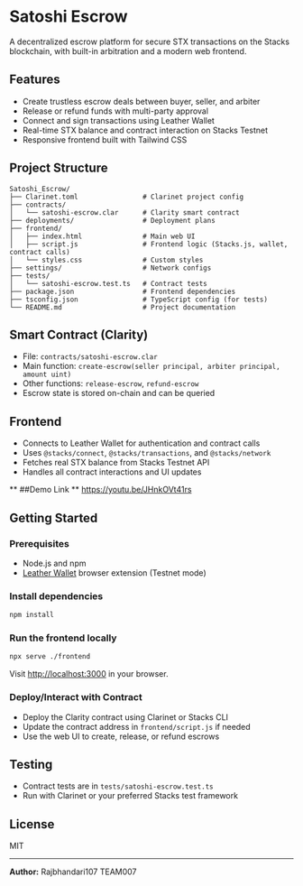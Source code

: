 # Satoshi Escrow

A decentralized escrow platform for secure STX transactions on the Stacks blockchain, with built-in arbitration and a modern web frontend.

## Features
- Create trustless escrow deals between buyer, seller, and arbiter
- Release or refund funds with multi-party approval
- Connect and sign transactions using Leather Wallet
- Real-time STX balance and contract interaction on Stacks Testnet
- Responsive frontend built with Tailwind CSS

## Project Structure
```
Satoshi_Escrow/
├── Clarinet.toml                # Clarinet project config
├── contracts/
│   └── satoshi-escrow.clar      # Clarity smart contract
├── deployments/                 # Deployment plans
├── frontend/
│   ├── index.html               # Main web UI
│   ├── script.js                # Frontend logic (Stacks.js, wallet, contract calls)
│   └── styles.css               # Custom styles
├── settings/                    # Network configs
├── tests/
│   └── satoshi-escrow.test.ts   # Contract tests
├── package.json                 # Frontend dependencies
├── tsconfig.json                # TypeScript config (for tests)
└── README.md                    # Project documentation
```

## Smart Contract (Clarity)
- File: `contracts/satoshi-escrow.clar`
- Main function: `create-escrow(seller principal, arbiter principal, amount uint)`
- Other functions: `release-escrow`, `refund-escrow`
- Escrow state is stored on-chain and can be queried

## Frontend
- Connects to Leather Wallet for authentication and contract calls
- Uses `@stacks/connect`, `@stacks/transactions`, and `@stacks/network`
- Fetches real STX balance from Stacks Testnet API
- Handles all contract interactions and UI updates

**
##Demo Link
**
https://youtu.be/JHnkOVt41rs


## Getting Started

### Prerequisites
- Node.js and npm
- [Leather Wallet](https://leather.io/) browser extension (Testnet mode)

### Install dependencies
```sh
npm install
```

### Run the frontend locally
```sh
npx serve ./frontend
```
Visit [http://localhost:3000](http://localhost:3000) in your browser.

### Deploy/Interact with Contract
- Deploy the Clarity contract using Clarinet or Stacks CLI
- Update the contract address in `frontend/script.js` if needed
- Use the web UI to create, release, or refund escrows

## Testing
- Contract tests are in `tests/satoshi-escrow.test.ts`
- Run with Clarinet or your preferred Stacks test framework

## License
MIT

---
**Author:** Rajbhandari107 TEAM007


